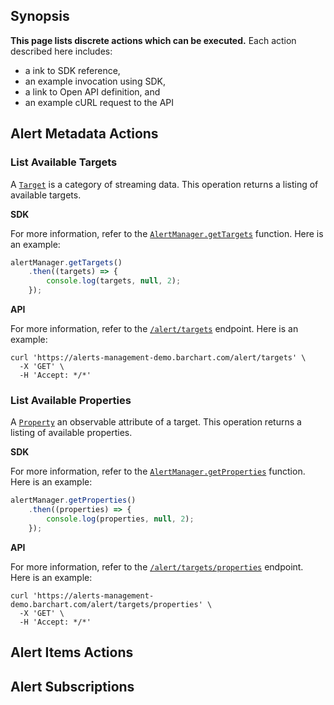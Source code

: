## Synopsis

**This page lists discrete actions which can be executed.** Each action described here includes:

* a ink to SDK reference,
* an example invocation using SDK,
* a link to Open API definition, and
* an example cURL request to the API

## Alert Metadata Actions

### List Available Targets

A [```Target```](/content/concepts/alert_data_structure?id=target) is a category of streaming data. This operation returns a listing of available targets.

**SDK**

For more information, refer to the [```AlertManager.getTargets```](/content/sdk/lib?id=alertmanagergettargets) function. Here is an example:

```js
alertManager.getTargets()
	.then((targets) => {
		console.log(targets, null, 2);
	});
```

**API**

For more information, refer to the [```/alert/targets```](content/api/paths?id=get-alerttargets) endpoint. Here is an example:

```shell
curl 'https://alerts-management-demo.barchart.com/alert/targets' \
  -X 'GET' \
  -H 'Accept: */*'
```
### List Available Properties

A [```Property```](/content/concepts/alert_data_structure?id=property) an observable attribute of a target. This operation returns a listing of available properties.

**SDK**

For more information, refer to the [```AlertManager.getProperties```](/content/sdk/lib?id=alertmanagergetproperties) function. Here is an example:

```js
alertManager.getProperties()
	.then((properties) => {
		console.log(properties, null, 2);
	});
```

**API**

For more information, refer to the [```/alert/targets/properties```](/content/api/paths?id=get-alerttargetsproperties) endpoint. Here is an example:

```shell
curl 'https://alerts-management-demo.barchart.com/alert/targets/properties' \
  -X 'GET' \
  -H 'Accept: */*'
```

## Alert Items Actions

## Alert Subscriptions